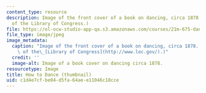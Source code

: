 ```yaml
---
content_type: resource
description: Image of the front cover of a book on dancing, circa 1878. (Image courtesy
  of the Library of Congress.)
file: https://ol-ocw-studio-app-qa.s3.amazonaws.com/courses/21m-675-dance-theory-and-composition-fall-2003/c1d4e7cfbe04d5fa64aee11046c18cce_21m-675f03-th.jpg
file_type: image/jpeg
image_metadata:
  caption: "Image of the front cover of a book on dancing, circa 1878. (Image courtesy\
    \ of the\_[Library of Congress](http://www.loc.gov/).)"
  credit: ''
  image-alt: Image of a book cover on dancing circa 1878.
resourcetype: Image
title: How to Dance (thumbnail)
uid: c1d4e7cf-be04-d5fa-64ae-e11046c18cce
---
```

